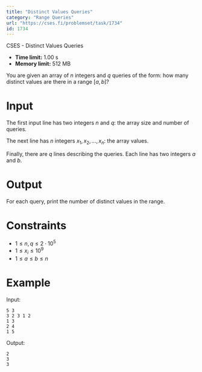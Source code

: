 ```yaml
---
title: "Distinct Values Queries"
category: "Range Queries"
url: "https://cses.fi/problemset/task/1734"
id: 1734
---
```


CSES - Distinct Values Queries

  * **Time limit:** 1.00 s
  * **Memory limit:** 512 MB

You are given an array of $n$ integers and $q$ queries of the form: how many
distinct values are there in a range $[a,b]$?

# Input

The first input line has two integers $n$ and $q$: the array size and number
of queries.

The next line has $n$ integers $x_1,x_2,\dots,x_n$: the array values.

Finally, there are $q$ lines describing the queries. Each line has two
integers $a$ and $b$.

# Output

For each query, print the number of distinct values in the range.

# Constraints

  * $1 \le n,q \le 2 \cdot 10^5$
  * $1 \le x_i \le 10^9$
  * $1 \le a \le b \le n$

# Example

Input:

    
    
    5 3
    3 2 3 1 2
    1 3
    2 4
    1 5
    

Output:

    
    
    2
    3
    3
    

